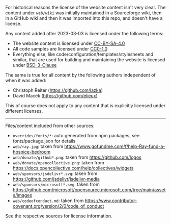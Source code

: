 For historical reasons the license of the website content isn't very clear. The
content under `web/wiki` was initially maintained in a Sourceforge wiki, then in
a GitHub wiki and then it was imported into this repo, and doesn't have a
license.

Any content added after 2023-03-03 is licensed under the following terms:

* The website content is licensed under [CC-BY-SA-4.0](./licenses/CC-BY-SA-4.0.txt)
* All code samples are licensed under [CC0-1.0](./licenses/CC0-1.0.txt)
* Everything else, like code/configuration/templates/stylesheets and similar, that are used for building and maintaining the website is licensed under [BSD-3-Clause](./licenses/BSD-3-Clause.txt)

The same is true for all content by the following authors independent of when it
was added:

* Christoph Reiter (<https://github.com/lazka>)
* David Macek (<https://github.com/elieux>)

This of course does not apply to any content that is explicitly licensed under
different licenses.

----

Files/content included from other sources:

* `overrides/fonts/*`: auto generated from npm packages, see fonts/package.json for details
* `web/ray.jpg`: taken from https://www.gofundme.com/f/help-Ray-fund-a-hospice-bedroom
* `web/donate/github*.png`: taken from https://github.com/logos
* `web/donate/opencollective.png`: taken from https://docs.opencollective.com/help/collectives/widgets
* `web/sponsors/jsdelivr*.svg`: taken from  https://github.com/jsdelivr/jsdelivr-media
* `web/sponsors/microsoft*.svg`: taken from  https://github.com/microsoft/opensource.microsoft.com/tree/main/assets/images
* `web/codeofconduct.md`: taken from https://www.contributor-covenant.org/version/2/0/code_of_conduct

See the respective sources for license information.
